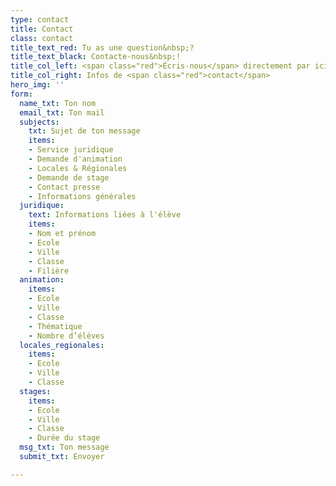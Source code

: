 ```yaml
---
type: contact
title: Contact
class: contact
title_text_red: Tu as une question&nbsp;?
title_text_black: Contacte-nous&nbsp;!
title_col_left: <span class="red">Écris-nous</span> directement par ici&nbsp;!
title_col_right: Infos de <span class="red">contact</span>
hero_img: ''
form:
  name_txt: Ton nom
  email_txt: Ton mail
  subjects:
    txt: Sujet de ton message
    items:
    - Service juridique
    - Demande d'animation
    - Locales & Régionales
    - Demande de stage
    - Contact presse
    - Informations générales
  juridique:
    text: Informations liées à l'élève
    items:
    - Nom et prénom
    - Ecole
    - Ville
    - Classe
    - Filière
  animation:
    items:
    - Ecole
    - Ville
    - Classe
    - Thématique
    - Nombre d’élèves
  locales_regionales:
    items:
    - Ecole
    - Ville
    - Classe
  stages:
    items:
    - Ecole
    - Ville
    - Classe
    - Durée du stage
  msg_txt: Ton message
  submit_txt: Envoyer

---
```

